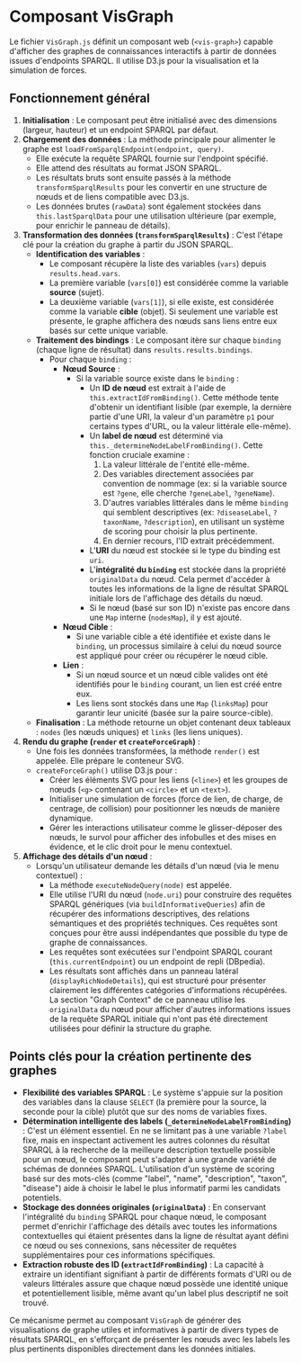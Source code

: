 # Composant VisGraph

Le fichier `VisGraph.js` définit un composant web (`<vis-graph>`) capable d'afficher des graphes de connaissances interactifs à partir de données issues d'endpoints SPARQL. Il utilise D3.js pour la visualisation et la simulation de forces.

## Fonctionnement général

1.  **Initialisation** : Le composant peut être initialisé avec des dimensions (largeur, hauteur) et un endpoint SPARQL par défaut.
2.  **Chargement des données** : La méthode principale pour alimenter le graphe est `loadFromSparqlEndpoint(endpoint, query)`.
    *   Elle exécute la requête SPARQL fournie sur l'endpoint spécifié.
    *   Elle attend des résultats au format JSON SPARQL.
    *   Les résultats bruts sont ensuite passés à la méthode `transformSparqlResults` pour les convertir en une structure de nœuds et de liens compatible avec D3.js.
    *   Les données brutes (`rawData`) sont également stockées dans `this.lastSparqlData` pour une utilisation ultérieure (par exemple, pour enrichir le panneau de détails).
3.  **Transformation des données (`transformSparqlResults`)** : C'est l'étape clé pour la création du graphe à partir du JSON SPARQL.
    *   **Identification des variables** :
        *   Le composant récupère la liste des variables (`vars`) depuis `results.head.vars`.
        *   La première variable (`vars[0]`) est considérée comme la variable **source** (sujet).
        *   La deuxième variable (`vars[1]`), si elle existe, est considérée comme la variable **cible** (objet). Si seulement une variable est présente, le graphe affichera des nœuds sans liens entre eux basés sur cette unique variable.
    *   **Traitement des bindings** : Le composant itère sur chaque `binding` (chaque ligne de résultat) dans `results.results.bindings`.
        *   Pour chaque `binding` :
            *   **Nœud Source** :
                *   Si la variable source existe dans le `binding` :
                    *   Un **ID de nœud** est extrait à l'aide de `this.extractIdFromBinding()`. Cette méthode tente d'obtenir un identifiant lisible (par exemple, la dernière partie d'une URI, la valeur d'un paramètre `p1` pour certains types d'URL, ou la valeur littérale elle-même).
                    *   Un **label de nœud** est déterminé via `this._determineNodeLabelFromBinding()`. Cette fonction cruciale examine :
                        1.  La valeur littérale de l'entité elle-même.
                        2.  Des variables directement associées par convention de nommage (ex: si la variable source est `?gene`, elle cherche `?geneLabel`, `?geneName`).
                        3.  D'autres variables littérales dans le même `binding` qui semblent descriptives (ex: `?diseaseLabel`, `?taxonName`, `?description`), en utilisant un système de scoring pour choisir la plus pertinente.
                        4.  En dernier recours, l'ID extrait précédemment.
                    *   L'**URI** du nœud est stockée si le type du binding est `uri`.
                    *   L'**intégralité du `binding`** est stockée dans la propriété `originalData` du nœud. Cela permet d'accéder à toutes les informations de la ligne de résultat SPARQL initiale lors de l'affichage des détails du nœud.
                    *   Si le nœud (basé sur son ID) n'existe pas encore dans une `Map` interne (`nodesMap`), il y est ajouté.
            *   **Nœud Cible** :
                *   Si une variable cible a été identifiée et existe dans le `binding`, un processus similaire à celui du nœud source est appliqué pour créer ou récupérer le nœud cible.
            *   **Lien** :
                *   Si un nœud source et un nœud cible valides ont été identifiés pour le `binding` courant, un lien est créé entre eux.
                *   Les liens sont stockés dans une `Map` (`linksMap`) pour garantir leur unicité (basée sur la paire source-cible).
    *   **Finalisation** : La méthode retourne un objet contenant deux tableaux : `nodes` (les nœuds uniques) et `links` (les liens uniques).
4.  **Rendu du graphe (`render` et `createForceGraph`)** :
    *   Une fois les données transformées, la méthode `render()` est appelée. Elle prépare le conteneur SVG.
    *   `createForceGraph()` utilise D3.js pour :
        *   Créer les éléments SVG pour les liens (`<line>`) et les groupes de nœuds (`<g>` contenant un `<circle>` et un `<text>`).
        *   Initialiser une simulation de forces (force de lien, de charge, de centrage, de collision) pour positionner les nœuds de manière dynamique.
        *   Gérer les interactions utilisateur comme le glisser-déposer des nœuds, le survol pour afficher des infobulles et des mises en évidence, et le clic droit pour le menu contextuel.
5.  **Affichage des détails d'un nœud** :
    *   Lorsqu'un utilisateur demande les détails d'un nœud (via le menu contextuel) :
        *   La méthode `executeNodeQuery(node)` est appelée.
        *   Elle utilise l'URI du nœud (`node.uri`) pour construire des requêtes SPARQL génériques (via `buildInformativeQueries`) afin de récupérer des informations descriptives, des relations sémantiques et des propriétés techniques. Ces requêtes sont conçues pour être aussi indépendantes que possible du type de graphe de connaissances.
        *   Les requêtes sont exécutées sur l'endpoint SPARQL courant (`this.currentEndpoint`) ou un endpoint de repli (DBpedia).
        *   Les résultats sont affichés dans un panneau latéral (`displayRichNodeDetails`), qui est structuré pour présenter clairement les différentes catégories d'informations récupérées. La section "Graph Context" de ce panneau utilise les `originalData` du nœud pour afficher d'autres informations issues de la requête SPARQL initiale qui n'ont pas été directement utilisées pour définir la structure du graphe.

## Points clés pour la création pertinente des graphes

*   **Flexibilité des variables SPARQL** : Le système s'appuie sur la position des variables dans la clause `SELECT` (la première pour la source, la seconde pour la cible) plutôt que sur des noms de variables fixes.
*   **Détermination intelligente des labels (`_determineNodeLabelFromBinding`)** : C'est un élément essentiel. En ne se limitant pas à une variable `?label` fixe, mais en inspectant activement les autres colonnes du résultat SPARQL à la recherche de la meilleure description textuelle possible pour un nœud, le composant peut s'adapter à une grande variété de schémas de données SPARQL. L'utilisation d'un système de scoring basé sur des mots-clés (comme "label", "name", "description", "taxon", "disease") aide à choisir le label le plus informatif parmi les candidats potentiels.
*   **Stockage des données originales (`originalData`)** : En conservant l'intégralité du `binding` SPARQL pour chaque nœud, le composant permet d'enrichir l'affichage des détails avec toutes les informations contextuelles qui étaient présentes dans la ligne de résultat ayant défini ce nœud ou ses connexions, sans nécessiter de requêtes supplémentaires pour ces informations spécifiques.
*   **Extraction robuste des ID (`extractIdFromBinding`)** : La capacité à extraire un identifiant signifiant à partir de différents formats d'URI ou de valeurs littérales assure que chaque nœud possède une identité unique et potentiellement lisible, même avant qu'un label plus descriptif ne soit trouvé.

Ce mécanisme permet au composant `VisGraph` de générer des visualisations de graphe utiles et informatives à partir de divers types de résultats SPARQL, en s'efforçant de présenter les nœuds avec les labels les plus pertinents disponibles directement dans les données initiales. 